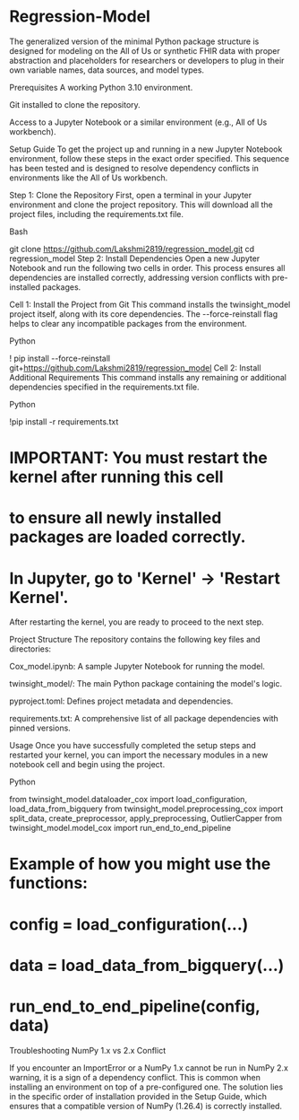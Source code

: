 # Regression-Model
The generalized version of the minimal Python package structure is designed for modeling on the All of Us or synthetic FHIR data with proper abstraction and placeholders for researchers or developers to plug in their own variable names, data sources, and model types.

Prerequisites
A working Python 3.10 environment.

Git installed to clone the repository.

Access to a Jupyter Notebook or a similar environment (e.g., All of Us workbench).

Setup Guide
To get the project up and running in a new Jupyter Notebook environment, follow these steps in the exact order specified. This sequence has been tested and is designed to resolve dependency conflicts in environments like the All of Us workbench.

Step 1: Clone the Repository
First, open a terminal in your Jupyter environment and clone the project repository. This will download all the project files, including the requirements.txt file.

Bash

git clone https://github.com/Lakshmi2819/regression_model.git
cd regression_model
Step 2: Install Dependencies
Open a new Jupyter Notebook and run the following two cells in order. This process ensures all dependencies are installed correctly, addressing version conflicts with pre-installed packages.

Cell 1: Install the Project from Git
This command installs the twinsight_model project itself, along with its core dependencies. The --force-reinstall flag helps to clear any incompatible packages from the environment.

Python

! pip install --force-reinstall git+https://github.com/Lakshmi2819/regression_model
Cell 2: Install Additional Requirements
This command installs any remaining or additional dependencies specified in the requirements.txt file.

Python

!pip install -r requirements.txt

# IMPORTANT: You must restart the kernel after running this cell
# to ensure all newly installed packages are loaded correctly.
# In Jupyter, go to 'Kernel' -> 'Restart Kernel'.
After restarting the kernel, you are ready to proceed to the next step.

Project Structure
The repository contains the following key files and directories:

Cox_model.ipynb: A sample Jupyter Notebook for running the model.

twinsight_model/: The main Python package containing the model's logic.

pyproject.toml: Defines project metadata and dependencies.

requirements.txt: A comprehensive list of all package dependencies with pinned versions.

Usage
Once you have successfully completed the setup steps and restarted your kernel, you can import the necessary modules in a new notebook cell and begin using the project.

Python

from twinsight_model.dataloader_cox import load_configuration, load_data_from_bigquery
from twinsight_model.preprocessing_cox import split_data, create_preprocessor, apply_preprocessing, OutlierCapper
from twinsight_model.model_cox import run_end_to_end_pipeline

# Example of how you might use the functions:
# config = load_configuration(...)
# data = load_data_from_bigquery(...)
# run_end_to_end_pipeline(config, data)
Troubleshooting
NumPy 1.x vs 2.x Conflict

If you encounter an ImportError or a NumPy 1.x cannot be run in NumPy 2.x warning, it is a sign of a dependency conflict. This is common when installing an environment on top of a pre-configured one. The solution lies in the specific order of installation provided in the Setup Guide, which ensures that a compatible version of NumPy (1.26.4) is correctly installed.


